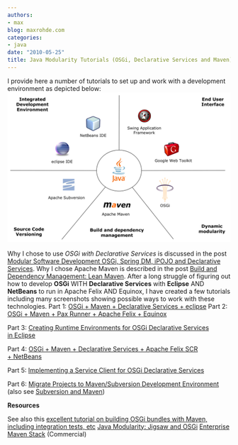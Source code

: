 ```yaml
---
authors:
- max
blog: maxrohde.com
categories:
- java
date: "2010-05-25"
title: Java Modularity Tutorials (OSGi, Declarative Services and Maven)
---
```


I provide here a number of tutorials to set up and work with a development environment as depicted below: ![technologiesoverviewpng3.png](images/technologiesoverviewpng3.png)

Why I chose to use _OSGi with Declarative Services_ is discussed in the post [Modular Software Development OSGi, Spring DM, iPOJO and Declarative Services](http://maxrohde.com/2010/05/25/modular-software-development-with-osgi-spring-dm-ipojo-and-declarative-services/). Why I chose Apache Maven is described in the post [Build and Dependency Management: Lean Maven](http://maxrohde.com/2010/05/26/build-and-dependency-management-lean-maven/). After a long struggle of figuring out how to develop **OSGi** WITH **Declarative Services** with **Eclipse** AND **NetBeans** to run in Apache Felix AND Equinox, I have created a few tutorials including many screenshots showing possible ways to work with these technologies. Part 1: [OSGi + Maven + Declarative Services + eclipse](http://maxrohde.com/2010/05/23/osgi-maven-declarative-services-eclipse/) Part 2: [OSGi + Maven + Pax Runner + Apache Felix + Equinox](http://maxrohde.com/2010/05/23/osgi-maven-pax-runner-apache-felix-equinox/)

Part 3: [Creating Runtime Environments for OSGi Declarative Services in Eclipse](http://maxrohde.com/2010/05/24/creating-runtime-environments-for-osgi-declarative-services-in-eclipse/)

Part 4: [OSGi + Maven + Declarative Services + Apache Felix SCR + NetBeans](http://maxrohde.com/2010/05/24/osgi-maven-declarative-services-apache-felix-scr-netbeans/)

Part 5: [Implementing a Service Client for OSGi Declarative Services](http://maxrohde.com/2010/05/24/implementing-a-service-client-for-osgi-declarative-services/)

Part 6: [Migrate Projects to Maven/Subversion Development Environment](http://maxrohde.com/2010/05/31/migrate-projects-to-mavensubversion-development-environment/) (also see [Subversion and Maven](http://maxrohde.com/2010/06/01/subversion-and-maven/))

**Resources**

See also this [excellent tutorial on building OSGi bundles with Maven, including integration tests, etc](http://www.osgilab.org/2010/06/osgi-tutorial-from-project-structure-to.html) [Java Modularity: Jigsaw and OSGi](http://osgi.mjahn.net/2009/07/01/osgi-vs-jigsaw-why-cant-we-talk/) [Enterprise Maven Stack](http://www.slideshare.net/sonatypecm/next-generation-development-infrastructure-with-the-maven-enterprise-stack) (Commercial)
